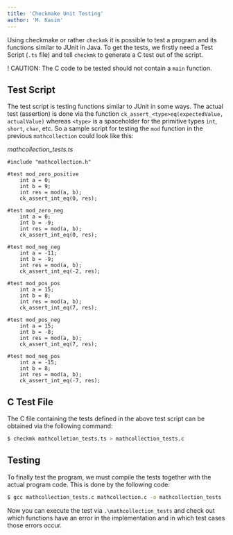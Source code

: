 ```yaml
---
title: 'Checkmake Unit Testing'
author: 'M. Kasim'
---
```


Using checkmake or rather `checkmk` it is possible to test a program and its functions similar to JUnit in Java. To get the tests, we firstly need a Test Script (`.ts` file) and tell `checkmk` to generate a C test out of the script.

! CAUTION: The C code to be tested should not contain a `main` function.

## Test Script
The test script is testing functions similar to JUnit in some ways. The actual test (assertion) is done via the function `ck_assert_<type>eq(expectedValue, actualValue)` whereas `<type>` is a spaceholder for the primitive types `int`, `short`, `char`, etc. So a sample script for testing the `mod` function in the previous `mathcollection` could look like this:

_mathcollection\_tests.ts_
```TS
#include "mathcollection.h"

#test mod_zero_positive
	int a = 0;
	int b = 9;
	int res = mod(a, b);
	ck_assert_int_eq(0, res);

#test mod_zero_neg
	int a = 0;
	int b = -9;
	int res = mod(a, b);
	ck_assert_int_eq(0, res);

#test mod_neg_neg
	int a = -11;
	int b = -9;
	int res = mod(a, b);
	ck_assert_int_eq(-2, res);

#test mod_pos_pos
	int a = 15;
	int b = 8;
	int res = mod(a, b);
	ck_assert_int_eq(7, res);

#test mod_pos_neg
	int a = 15;
	int b = -8;
	int res = mod(a, b);
	ck_assert_int_eq(7, res);

#test mod_neg_pos
	int a = -15;
	int b = 8;
	int res = mod(a, b);
	ck_assert_int_eq(-7, res);
```


## C Test File
The C file containing the tests defined in the above test script can be obtained via the following command:

```sh
$ checkmk mathcolletion_tests.ts > mathcollection_tests.c
```

## Testing
To finally test the program, we must compile the tests together with the actual program code. This is done by the following code:

```sh
$ gcc mathcollection_tests.c mathcollection.c -o mathcollection_tests -Wall -std=c99 -g -fprofile-arcs -ftest-coverage -pthread -lcheck -lrt -lm -lsubunit
```

Now you can execute the test via `.\mathcollection_tests` and check out which functions have an error in the implementation and in which test cases those errors occur.

